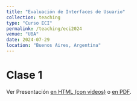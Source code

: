 ```yaml
---
title: "Evaluación de Interfaces de Usuario"
collection: teaching
type: "Curso ECI"
permalink: /teaching/eci2024
venue: "UBA"
date: 2024-07-29
location: "Buenos Aires, Argentina"
---
```


<!-- Material del curso "Evaluación de Interfaces de Usuario" dictado en la ECI 2024, Universidad de Buenos Aires, Argentina.  -->

Clase 1
======
Ver Presentación [en HTML (con videos)](https://carlagriggio.com/files/ECI1/) o [en PDF](https://carlagriggio.com/files/ECI1/ECI1.pdf). 

<!-- Heading 2
======

Heading 3
====== -->
